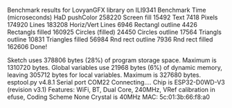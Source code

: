 Benchmark results for LovyanGFX library on ILI9341
Benchmark        Time (microseconds)
HaD pushColor    258220
Screen fill      15492
Text             7418
Pixels           174920
Lines            183208
Horiz/Vert Lines 6946
Rectangl outline 4426
Rectangls filled 160925
Circles (filled) 24450
Circles outline  17564
Triangls outline 10831
Triangles filled 56984
Rnd rect outline 7936
Rnd rect filled  162606
Done!

Sketch uses 378806 bytes (28%) of program storage space. Maximum is 1310720 bytes.
Global variables use 21968 bytes (6%) of dynamic memory, leaving 305712 bytes for local variables. Maximum is 327680 bytes.
esptool.py v4.8.1
Serial port COM22
Connecting....
Chip is ESP32-D0WD-V3 (revision v3.1)
Features: WiFi, BT, Dual Core, 240MHz, VRef calibration in efuse, Coding Scheme None
Crystal is 40MHz
MAC: 5c:01:3b:66:f8:a0